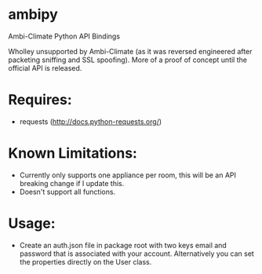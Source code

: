 # ambipy
Ambi-Climate Python API Bindings

Wholley unsupported by Ambi-Climate (as it was reversed engineered after packeting sniffing and SSL spoofing). More of a proof of concept until the official API is released.

Requires:
=========
  - requests (http://docs.python-requests.org/)

Known Limitations:
==================
  - Currently only supports one appliance per room, this will be an API breaking change if I update this.
  - Doesn't support all functions.

Usage:
=====
  - Create an auth.json file in package root with two keys email and password that is associated with your account. Alternatively you can set the properties directly on the User class.
